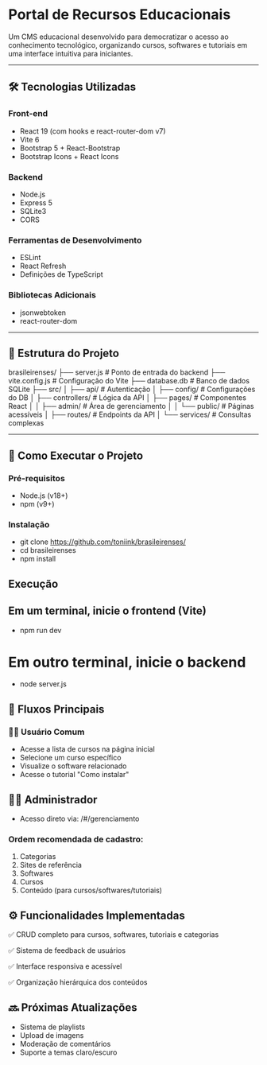 # Portal de Recursos Educacionais

Um CMS educacional desenvolvido para democratizar o acesso ao conhecimento tecnológico, organizando cursos, softwares e tutoriais em uma interface intuitiva para iniciantes.

---

## 🛠 Tecnologias Utilizadas

### Front-end
- React 19 (com hooks e react-router-dom v7)
- Vite 6
- Bootstrap 5 + React-Bootstrap
- Bootstrap Icons + React Icons

### Backend
- Node.js
- Express 5
- SQLite3
- CORS

### Ferramentas de Desenvolvimento
- ESLint
- React Refresh
- Definições de TypeScript

### Bibliotecas Adicionais
- jsonwebtoken
- react-router-dom

---

## 📂 Estrutura do Projeto

brasileirenses/
├── server.js # Ponto de entrada do backend
├── vite.config.js # Configuração do Vite
├── database.db # Banco de dados SQLite
├── src/
│ ├── api/ # Autenticação
│ ├── config/ # Configurações do DB
│ ├── controllers/ # Lógica da API
│ ├── pages/ # Componentes React
│ │ ├── admin/ # Área de gerenciamento
│ │ └── public/ # Páginas acessíveis
│ ├── routes/ # Endpoints da API
│ └── services/ # Consultas complexas

---

## 🚀 Como Executar o Projeto

### Pré-requisitos
- Node.js (v18+)
- npm (v9+)

### Instalação
- git clone https://github.com/toniink/brasileirenses/
- cd brasileirenses
- npm install

## Execução
## Em um terminal, inicie o frontend (Vite)
- npm run dev

# Em outro terminal, inicie o backend
- node server.js

  
## 🔄 Fluxos Principais
### 👨‍💻 Usuário Comum
- Acesse a lista de cursos na página inicial
- Selecione um curso específico
- Visualize o software relacionado
- Acesse o tutorial "Como instalar"

## 👨‍🔧 Administrador
- Acesso direto via: /#/gerenciamento

### Ordem recomendada de cadastro:

1. Categorias
2. Sites de referência
3. Softwares
4. Cursos
5. Conteúdo (para cursos/softwares/tutoriais)

## ⚙️ Funcionalidades Implementadas
✅ CRUD completo para cursos, softwares, tutoriais e categorias

✅ Sistema de feedback de usuários

✅ Interface responsiva e acessível

✅ Organização hierárquica dos conteúdos

## 🔜 Próximas Atualizações
- Sistema de playlists
- Upload de imagens
- Moderação de comentários
- Suporte a temas claro/escuro
